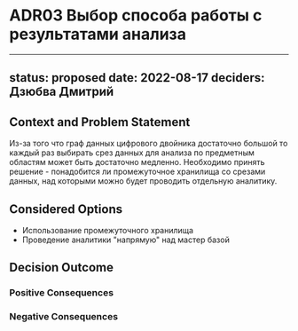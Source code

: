 # ADR03 Выбор способа работы с результатами анализа
---
status: proposed 
date: 2022-08-17
deciders: Дзюбва Дмитрий
---

## Context and Problem Statement

Из-за того что граф данных цифрового двойника достаточно большой то каждый раз выбирать срез данных для анализа по предметным областям может быть достаточно медленно. Необходимо принять решение - понадобится ли промежуточное хранилища со срезами данных, над которыми можно будет проводить отдельную аналитику.

## Considered Options

* Использование промежуточного хранилища
* Проведение аналитики "напрямую" над мастер базой

## Decision Outcome


### Positive Consequences


### Negative Consequences



